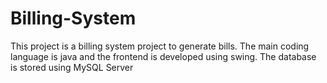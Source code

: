 # Billing-System
This project is a billing system project to generate bills. The main coding language is java and the frontend is developed using swing. The database is stored using MySQL Server
